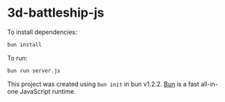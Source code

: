 # 3d-battleship-js

To install dependencies:

```bash
bun install
```

To run:

```bash
bun run server.js
```

This project was created using `bun init` in bun v1.2.2. [Bun](https://bun.sh) is a fast all-in-one JavaScript runtime.
